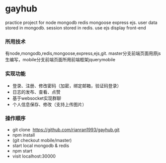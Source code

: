 # gayhub
practice project for node mongodb redis mongoose express ejs.
user data stored in mongodb. session stored in redis. use ejs display front-end

### 所用技术
有node,mongodb,redis,mongoose,express,ejs,git.
master分支前端页面用原js生编写，mobile分支前端页面所用前端框架jquerymobile

### 实现功能
+ 登录、注册、修改密码（加密，绑定邮箱，验证码登录）
+ 日志的发布、查看、点赞
+ 基于websocket实现群聊
+ 个人信息保存、修改（支持上传图片）

### 操作顺序
+ git clone  https://github.com/rianran1993/gayhub.git
+ npm install
+ (git checkout mobile/master)
+ start local mongodb & redis
+ npm start
+ visit localhost:30000
